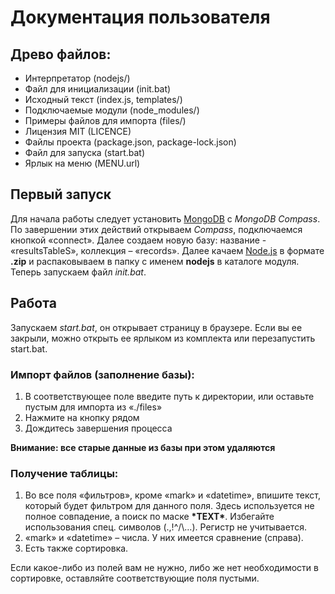 # Документация пользователя
## Древо файлов:
- Интерпретатор (nodejs/)
- Файл для инициализации (init.bat)
- Исходный текст (index.js, templates/)
- Подключаемые модули (node_modules/)
- Примеры файлов для импорта (files/)
- Лицензия MIT (LICENCE)
- Файлы проекта (package.json, package-lock.json)
- Файл для запуска (start.bat)
- Ярлык на меню (MENU.url)

## Первый запуск
Для начала работы следует установить [MongoDB](https://www.mongodb.com/try/download/community?tck=docs_server) с *MongoDB Compass*. По завершении этих действий открываем *Compass*, подключаемся кнопкой «connect». Далее создаем новую базу: название - «resultsTableS», коллекция – «records».
Далее качаем [Node.js](https://nodejs.org/en/download/) в формате **.zip** и распаковываем в папку с именем **nodejs** в каталоге модуля. Теперь запускаем файл *init.bat*.

## Работа
Запускаем *start.bat*, он открывает страницу в браузере. Если вы ее закрыли, можно открыть ее ярлыком из комплекта или перезапустить start.bat.

### Импорт файлов (заполнение базы):
1. В соответствующее поле введите путь к директории, или оставьте пустым для импорта из «./files»
2. Нажмите на кнопку рядом
3. Дождитесь завершения процесса

**Внимание: все старые данные из базы при этом удаляются**

### Получение таблицы:
1. Во все поля «фильтров», кроме «mark» и «datetime», впишите текст, который будет фильтром для данного поля. Здесь используется не полное совпадение, а поиск по маске **\*TEXT\***. Избегайте использования спец. символов (.,!^/\…). Регистр не учитывается.
2. «mark» и «datetime» – числа. У них имеется сравнение (справа).
3. Есть также сортировка.

Если какое-либо из полей вам не нужно, либо же нет необходимости в сортировке, оставляйте соответствующие поля пустыми.